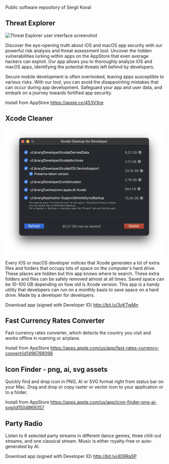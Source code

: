 Public software repository of Sergii Koval

## Threat Explorer
<img src="https://jimdo-storage.freetls.fastly.net/image/398441657/9e829d64-110d-4f4b-ae6a-979322c79ba5.png?quality=80,90&auto=webp&disable=upscale&width=1024&height=669&trim=75,0,72,0" alt="Threat Explorer user interface screenshot" style="height: 400px; width:500px;"/>

Discover the eye-opening truth about iOS and macOS app security with our powerful risk analysis and threat assessment tool. Uncover the hidden vulnerabilities lurking within apps on the AppStore that even average hackers can exploit. Our app allows you to thoroughly analyze iOS and macOS apps, identifying the potential threats left behind by developers.

Secure mobile development is often overlooked, leaving apps susceptible to various risks. With our tool, you can avoid the disappointing mistakes that can occur during app development. Safeguard your app and user data, and embark on a journey towards fortified app security.

Install from AppStore https://apple.co/453VXre


## Xcode Cleaner
<img src="https://github.com/kovallux/software/raw/main/Xcode%20Cleanup/screenshot1.png" alt="Xcode Cleaner user interface screenshot" style="height: 400px; width:500px;"/>

Every iOS or macOS developer notices that Xcode generates a lot of extra files and folders that occupy lots of space on the computer's hard drive. These places are hidden but this app knows where to search. These extra folders and files can be safely removed almost at all times. Saved space can be 10-100 GB depending on how old is Xcode version.
This app is a handy utility that developers can run on a monthly basis to save space on a hard drive. Made by a developer for developers.

Download app (signed with Developer ID) http://bit.ly/3yKTwMn


## Fast Currency Rates Converter

Fast currency rates converter, which detects the country you visit and works offline in roaming or airplane.

Install from AppStore https://apps.apple.com/us/app/fast-rates-currency-convert/id1496788098

## Icon Finder - png, ai, svg assets

Quickly find and drop icon in PNG, AI or SVG format right from status bar on your Mac. Drag and drop or copy raster or vector icon to your application or to a folder.

Install from AppStore https://apps.apple.com/us/app/icon-finder-png-ai-svg/id1504869357

## Party Radio

Listen to 6 selected party streams in different dance genres, three chill-out streams, and one classical stream.
Music is either royalty-free or auto-generated by AI.

Download app (signed with Developer ID) http://bit.ly/409RaSP
